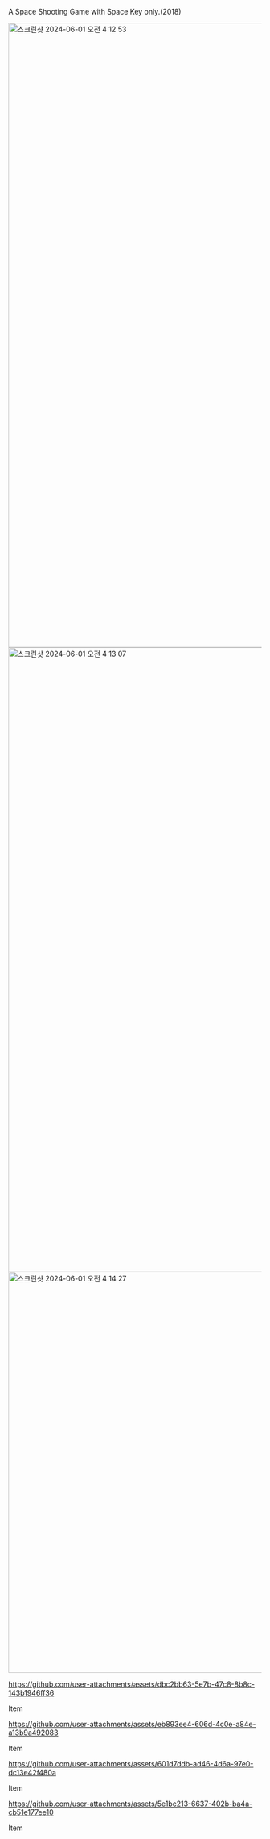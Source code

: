 A Space Shooting Game with Space Key only.(2018)


<img width="1240" alt="스크린샷 2024-06-01 오전 4 12 53" src="https://github.com/hyunhochan/SpaceShooter_C/assets/39771617/381a1f3d-710f-4aaf-8d04-1689f5c7beac">

<img width="1240" alt="스크린샷 2024-06-01 오전 4 13 07" src="https://github.com/hyunhochan/SpaceShooter_C/assets/39771617/9dd3d8e4-cb17-4082-ba71-406301053fcc">

<img width="796" alt="스크린샷 2024-06-01 오전 4 14 27" src="https://github.com/hyunhochan/SpaceShooter_C/assets/39771617/afdd5eb2-2652-4381-80bd-4bb7458bb78a">




https://github.com/user-attachments/assets/dbc2bb63-5e7b-47c8-8b8c-143b1946ff36

Item<Blue>



https://github.com/user-attachments/assets/eb893ee4-606d-4c0e-a84e-a13b9a492083

Item<Green>



https://github.com/user-attachments/assets/601d7ddb-ad46-4d6a-97e0-dc13e42f480a

Item<White>



https://github.com/user-attachments/assets/5e1bc213-6637-402b-ba4a-cb51e177ee10

Item<Yellow>

